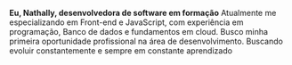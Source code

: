 **Eu, Nathally, desenvolvedora de software em formação**
Atualmente me especializando em Front-end e JavaScript, com experiência em programação,
Banco de dados e fundamentos em cloud.
Busco minha primeira oportunidade profissional na área de desenvolvimento. Buscando evoluir constantemente e sempre em constante aprendizado
